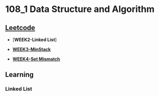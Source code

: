# 108_1 Data Structure and Algorithm

##  [Leetcode](https://github.com/Yuni-wih/DSA-learning/tree/master/DSA-Leetcode)
  
   * [**WEEK2-Linked List**]

   * [**WEEK3-MinStack**](https://github.com/Yuni-wih/DSA-learning/tree/master/DSA-Leetcode/Week3%20%7C%7C%20MinStack)

   * [**WEEK4-Set Mismatch**](https://github.com/Yuni-wih/DSA-learning/tree/master/DSA-Leetcode/Week4%20%7C%7C%20Set%20Mismatch)

## Learning
### Linked List



